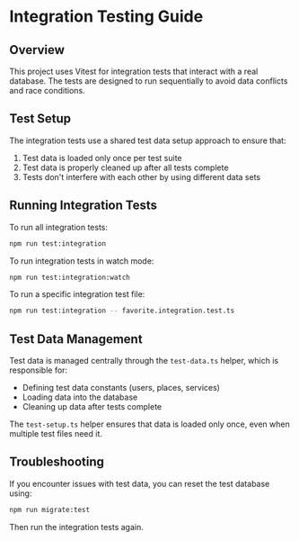 # Integration Testing Guide

## Overview

This project uses Vitest for integration tests that interact with a real database. The tests are designed to run sequentially to avoid data conflicts and race conditions.

## Test Setup

The integration tests use a shared test data setup approach to ensure that:

1. Test data is loaded only once per test suite
2. Test data is properly cleaned up after all tests complete
3. Tests don't interfere with each other by using different data sets

## Running Integration Tests

To run all integration tests:

```bash
npm run test:integration
```

To run integration tests in watch mode:

```bash
npm run test:integration:watch
```

To run a specific integration test file:

```bash
npm run test:integration -- favorite.integration.test.ts
```

## Test Data Management

Test data is managed centrally through the `test-data.ts` helper, which is responsible for:

- Defining test data constants (users, places, services)
- Loading data into the database
- Cleaning up data after tests complete

The `test-setup.ts` helper ensures that data is loaded only once, even when multiple test files need it.

## Troubleshooting

If you encounter issues with test data, you can reset the test database using:

```bash
npm run migrate:test
```

Then run the integration tests again.
